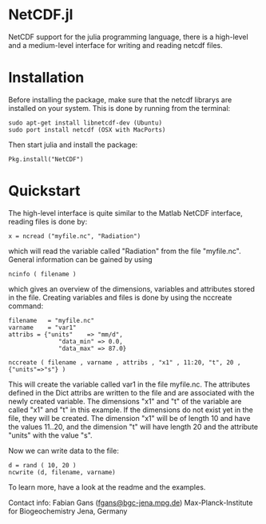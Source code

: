 NetCDF.jl
============

NetCDF support for the julia programming language, there is a high-level and a medium-level interface for writing and reading netcdf files. 

# Installation

Before installing the package, make sure that the netcdf librarys are installed on your system. This is done by running from the terminal:

    sudo apt-get install libnetcdf-dev (Ubuntu)
    sudo port install netcdf (OSX with MacPorts)
    
Then start julia and install the package:

    Pkg.install("NetCDF")

# Quickstart

The high-level interface is quite similar to the Matlab NetCDF interface, reading files is done by:

    x = ncread ("myfile.nc", "Radiation")
    
which will read the variable called "Radiation" from the file "myfile.nc". General information can be gained by using 

    ncinfo ( filename )
    
which gives an overview of the dimensions, variables and attributes stored in the file. Creating variables and files is done by using the nccreate command:

    filename   = "myfile.nc"
    varname    = "var1"
    attribs = {"units"    => "mm/d",
    			  "data_min" => 0.0,
    			  "data_max" => 87.0}
    
    nccreate ( filename , varname , attribs , "x1" , 11:20, "t", 20 ,{"units"=>"s"} )
    
This will create the variable called var1 in the file myfile.nc. The attributes defined in the Dict attribs are written to the file and are associated with the 
newly created variable. The dimensions "x1" and "t" of the variable are called "x1" and "t" in this example. If the dimensions do not exist yet in the file, 
they will be created. The dimension "x1" will be of length 10 and have the values 11..20, and the dimension "t" will have length 20 and the attribute "units"
with the value "s". 

Now we can write data to the file:

    d = rand ( 10, 20 )
    ncwrite (d, filename, varname)
    
To learn more, have a look at the readme and the examples. 

Contact info:
Fabian Gans (fgans@bgc-jena.mpg.de)
Max-Planck-Institute for Biogeochemistry
Jena, Germany